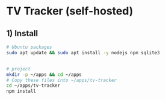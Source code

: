 # TV Tracker (self-hosted)


## 1) Install
```bash
# Ubuntu packages
sudo apt update && sudo apt install -y nodejs npm sqlite3


# project
mkdir -p ~/apps && cd ~/apps
# Copy these files into ~/apps/tv-tracker
cd ~/apps/tv-tracker
npm install
